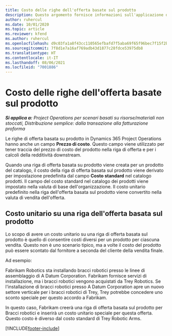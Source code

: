 ```yaml
---
title: Costo delle righe dell'offerta basate sul prodotto
description: Questo argomento fornisce informazioni sull'applicazione di un prezzo di costo a una riga di offerta basata su prodotto.
author: ruhercul
ms.date: 10/01/2020
ms.topic: article
ms.reviewer: kfend
ms.author: ruhercul
ms.openlocfilehash: d9c03fa1a8f43cc110565efbafd7f5aba69f65f96bec7f15f2bd492123f639c7
ms.sourcegitcommit: 7f8d1e7a16af769adb43d1877c28fdce53975db8
ms.translationtype: HT
ms.contentlocale: it-IT
ms.lasthandoff: 08/06/2021
ms.locfileid: "7001886"
---
```

# <a name="costing-product-based-quote-lines"></a>Costo delle righe dell'offerta basate sul prodotto

_**Si applica a:** Project Operations per scenari basati su risorse/materiali non stoccati, Distribuzione semplice: dalla transazione alla fatturazione proforma_


Le righe di offerta basata su prodotto in Dynamics 365 Project Operations hanno anche un campo **Prezzo di costo**. Questo campo viene utilizzato per tener traccia del prezzo di costo del prodotto nella riga di offerta e per i calcoli della redditività downstream.

Quando una riga di offerta basata su prodotto viene creata per un prodotto del catalogo, il costo della riga di offerta basata sul prodotto viene derivato per impostazione predefinita dal campo **Costo standard** nel catalogo prodotti. Il campo del costo standard nel catalogo dei prodotti viene impostato nella valuta di base dell'organizzazione. Il costo unitario predefinito nella riga dell'offerta basata sul prodotto viene convertito nella valuta di vendita dell'offerta.

## <a name="unit-cost-on-a-product-based-quote-line"></a>Costo unitario su una riga dell'offerta basata sul prodotto

Lo scopo di avere un costo unitario su una riga di offerta basata sul prodotto è quello di consentire costi diversi per un prodotto per ciascuna vendita. Questo non è uno scenario tipico, ma a volte il costo del prodotto può essere scontato dal fornitore a seconda del cliente della vendita finale.

Ad esempio:

Fabrikam Robotics sta installando bracci robotici presso le linee di assemblaggio di A Datum Corporation. Fabrikam fornisce servizi di installazione, ma i bracci robotici vengono acquistati da Trey Robotics. Se l'installazione di bracci robotici presso A Datum Corporation apre un nuovo settore verticale per i bracci robotici di Trey, Trey potrebbe concedere uno sconto speciale per questo accordo a Fabrikam.

In questo caso, Fabrikam creerà una riga di offerta basata sul prodotto per Bracci robotici e inserirà un costo unitario speciale per questa offerta. Questo costo è diverso dal costo standard di Trey Robotic Arms.


[!INCLUDE[footer-include](../../includes/footer-banner.md)]
